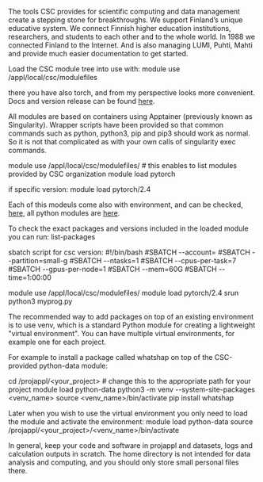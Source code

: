 The tools CSC provides for scientific computing and data management create a stepping stone for breakthroughs. We support Finland’s unique educative system. We connect Finnish higher education institutions, researchers, and students to each other and to the whole world. In 1988 we connected Finland to the Internet. And is also managing LUMI, Puhti, Mahti and provide much easier documentation to get started.

Load the CSC module tree into use with:
module use /appl/local/csc/modulefiles

there you have also torch, and from my perspective looks more convenient. Docs and version release can be found [here](https://docs.csc.fi/apps/pytorch/).

All modules are based on containers using Apptainer (previously known as Singularity). Wrapper scripts have been provided so that common commands such as python, python3, pip and pip3 should work as normal. So it is not that complicated as with your own calls of singularity exec commands.

module use /appl/local/csc/modulefiles/ # this enables to list modules provided by CSC organization
module load pytorch

if specific version:
module load pytorch/2.4

Each of this modeuls come also with environment, and can be checked, [here](https://a3s.fi/python-pkg-lists/pytorch.txt), all python modules are [here](https://docs.csc.fi/apps/python/#pre-installed-python-environments). 

To check the exact packages and versions included in the loaded module you can run:
list-packages

sbatch script for csc version:
#!/bin/bash
#SBATCH --account=<project>
#SBATCH --partition=small-g
#SBATCH --ntasks=1
#SBATCH --cpus-per-task=7
#SBATCH --gpus-per-node=1
#SBATCH --mem=60G
#SBATCH --time=1:00:00

module use /appl/local/csc/modulefiles/
module load pytorch/2.4
srun python3 myprog.py <options>

The recommended way to add packages on top of an existing environment is to use venv, which is a standard Python module for creating a lightweight "virtual environment". You can have multiple virtual environments, for example one for each project.

For example to install a package called whatshap on top of the CSC-provided python-data module:

cd /projappl/<your_project>  # change this to the appropriate path for your project
module load python-data
python3 -m venv --system-site-packages <venv_name>
source <venv_name>/bin/activate
pip install whatshap

Later when you wish to use the virtual environment you only need to load the module and activate the environment:
module load python-data
source /projappl/<your_project>/<venv_name>/bin/activate

In general, keep your code and software in projappl and datasets, logs and calculation outputs in scratch. The home directory is not intended for data analysis and computing, and you should only store small personal files there.